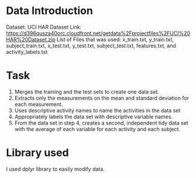 Data Introduction
==========================================
Dataset: UCI HAR Dataset
Link: https://d396qusza40orc.cloudfront.net/getdata%2Fprojectfiles%2FUCI%20HAR%20Dataset.zip
List of Files that was used: x_train.txt, y_train.txt, subject_train.txt, x_test.txt, y_test.txt, subject_test.txt, features.txt, and activity_labels.txt

Task
==========================================
1. Merges the training and the test sets to create one data set.
2. Extracts only the measurements on the mean and standard deviation for each measurement.
3. Uses descriptive activity names to name the activities in the data set
4. Appropriately labels the data set with descriptive variable names.
5. From the data set in step 4, creates a second, independent tidy data set with the average of each variable for each activity and each subject.

Library used
==========================================
I used dplyr library to easily modify data.